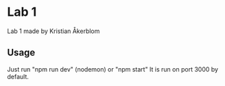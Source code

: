 # Lab 1 

Lab 1 made by Kristian Åkerblom

## Usage

Just run "npm run dev" (nodemon) or "npm start"
It is run on port 3000 by default.